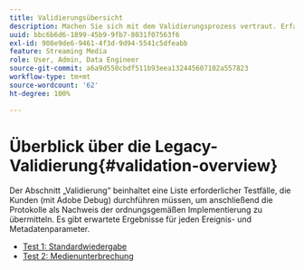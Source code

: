 ```yaml
---
title: Validierungsübersicht
description: Machen Sie sich mit dem Validierungsprozess vertraut. Erfahren Sie, wie Sie Protokolle senden, um eine ordnungsgemäße Implementierung zu validieren.
uuid: bbc6b6d6-1899-45b9-9fb7-8031f07563f6
exl-id: 908e9de6-9461-4f3d-9d94-5541c5dfeabb
feature: Streaming Media
role: User, Admin, Data Engineer
source-git-commit: a6a9d550cbdf511b93eea132445607102a557823
workflow-type: tm+mt
source-wordcount: '62'
ht-degree: 100%

---
```


# Überblick über die Legacy-Validierung{#validation-overview}

Der Abschnitt „Validierung“ beinhaltet eine Liste erforderlicher Testfälle, die Kunden (mit Adobe Debug) durchführen müssen, um anschließend die Protokolle als Nachweis der ordnungsgemäßen Implementierung zu übermitteln.
Es gibt erwartete Ergebnisse für jeden Ereignis- und Metadatenparameter.

* [Test 1: Standardwiedergabe](test1-standard-playback.md)
* [Test 2: Medienunterbrechung](test2-media-interrupt.md)
